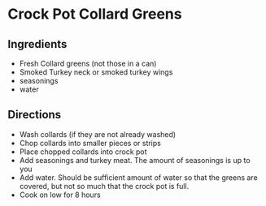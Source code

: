 # Crock Pot Collard Greens

## Ingredients

* Fresh Collard greens (not those in a can)
* Smoked Turkey neck or smoked turkey wings
* seasonings
* water

## Directions

* Wash collards (if they are not already washed)
* Chop collards into smaller pieces or strips
* Place chopped collards into crock pot
* Add seasonings and turkey meat. The amount of seasonings is up to you 
* Add water. Should be sufficient amount of water so that the greens are covered, but not so much that the 
crock pot is full.
* Cook on low for 8 hours